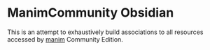 # ManimCommunity Obsidian

This is an attempt to exhaustively build associations to all resources accessed by [manim](https://github.com/ManimCommunity/manim) Community Edition.
